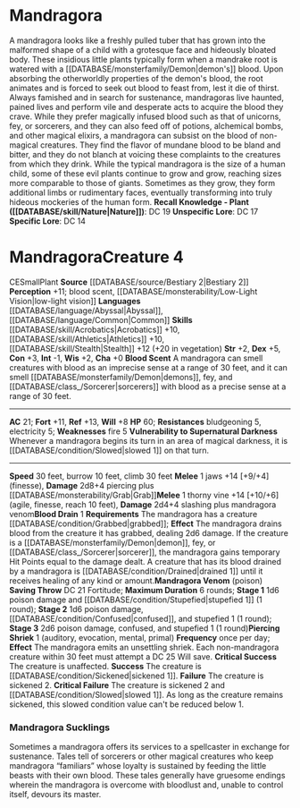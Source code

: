 ﻿---
ac: '21'
alignment: CE
all_resistance: null
burrow_speed: '10'
charisma: '+0'
climb_speed: '30'
constitution: '+3'
creature_ability:
- Blood Drain
- Blood Scent
- Mandragora Venom
- Piercing Shriek
- Vulnerability to Supernatural
- Darkness
creature_family: null
dexterity: '+5'
element: null
fly_speed: null
fortitude: '+11'
hardness: null
hp: '60'
id: '727'
immunity: null
intelligence: '-1'
land_speed: '30'
language:
- '[[DATABASE/language/Abyssal|Abyssal]]'
- '[[DATABASE/language/Common|Common]]'
level: '4'
max_speed: '30'
name: Mandragora
perception: '+11'
rarity: Common
reflex: '+13'
resistance:
- bludgeoning 5
- electricity 5
rus_type_level: null
school: null
sense:
- blood scent
- '[[DATABASE/monsterability/Low-Light Vision|low-light vision]]'
size: Small
skill:
- '[[DATABASE/skill/Acrobatics|Acrobatics]] +10'
- '[[DATABASE/skill/Athletics|Athletics]] +10'
- '[[DATABASE/skill/Stealth|Stealth]] +12'
source: '[[DATABASE/source/Bestiary 2|Bestiary 2]]'
speed:
- 30 feet
- burrow 10 feet
- climb 30 feet
spell: null
strength: '+2'
strength_req: '2'
strongest_save:
- Reflex
swim_speed: null
trait:
- '[[DATABASE/trait/Plant|Plant]]'
type: Creature
vision: Low-light vision
weakest_save:
- Will
weakness:
- fire 5
will: '+8'
wisdom: '+2'

---
# Mandragora

A mandragora looks like a freshly pulled tuber that has grown into the malformed shape of a child with a grotesque face and hideously bloated body. These insidious little plants typically form when a mandrake root is watered with a [[DATABASE/monsterfamily/Demon|demon's]] blood. Upon absorbing the otherworldly properties of the demon's blood, the root animates and is forced to seek out blood to feast from, lest it die of thirst.
 Always famished and in search for sustenance, mandragoras live haunted, pained lives and perform vile and desperate acts to acquire the blood they crave. While they prefer magically infused blood such as that of unicorns, fey, or sorcerers, and they can also feed off of potions, alchemical bombs, and other magical elixirs, a mandragora can subsist on the blood of non-magical creatures. They find the flavor of mundane blood to be bland and bitter, and they do not blanch at voicing these complaints to the creatures from which they drink.
 While the typical mandragora is the size of a human child, some of these evil plants continue to grow and grow, reaching sizes more comparable to those of giants. Sometimes as they grow, they form additional limbs or rudimentary faces, eventually transforming into truly hideous mockeries of the human form.
**Recall Knowledge - Plant ([[DATABASE/skill/Nature|Nature]])**: DC 19
**Unspecific Lore**: DC 17
**Specific Lore**: DC 14

# Mandragora<span class="item-type">Creature 4</span>

<span class="trait-alignment item-trait">CE</span><span class="trait-size item-trait">Small</span><span class="item-trait">Plant</span>
**Source** [[DATABASE/source/Bestiary 2|Bestiary 2]] 
**Perception** +11; blood scent, [[DATABASE/monsterability/Low-Light Vision|low-light vision]]
**Languages** [[DATABASE/language/Abyssal|Abyssal]], [[DATABASE/language/Common|Common]]
**Skills** [[DATABASE/skill/Acrobatics|Acrobatics]] +10, [[DATABASE/skill/Athletics|Athletics]] +10, [[DATABASE/skill/Stealth|Stealth]] +12 (+20 in vegetation)
**Str** +2, **Dex** +5, **Con** +3, **Int** -1, **Wis** +2, **Cha** +0
**Blood Scent** A mandragora can smell creatures with blood as an imprecise sense at a range of 30 feet, and it can smell [[DATABASE/monsterfamily/Demon|demons]], fey, and [[DATABASE/class_/Sorcerer|sorcerers]] with blood as a precise sense at a range of 30 feet.

---
**AC** 21; **Fort** +11, **Ref** +13, **Will** +8
**HP** 60; **Resistances** bludgeoning 5, electricity 5; **Weaknesses** fire 5
<span class="in-box-ability">**Vulnerability to Supernatural Darkness** Whenever a mandragora begins its turn in an area of magical darkness, it is [[DATABASE/condition/Slowed|slowed 1]] on that turn.</span>

---
**Speed** 30 feet, burrow 10 feet, climb 30 feet
<span class="in-box-ability">**Melee** <span class="action-icon">1</span> jaws +14 [+9/+4] (finesse), **Damage** 2d8+4 piercing plus [[DATABASE/monsterability/Grab|Grab]]</span><span class="in-box-ability">**Melee** <span class="action-icon">1</span> thorny vine +14 [+10/+6] (agile, finesse, reach 10 feet), **Damage** 2d4+4 slashing plus mandragora venom</span><span class="in-box-ability">**Blood Drain** <span class="action-icon">1</span> **Requirements** The mandragora has a creature [[DATABASE/condition/Grabbed|grabbed]]; **Effect** The mandragora drains blood from the creature it has grabbed, dealing 2d6 damage. If the creature is a [[DATABASE/monsterfamily/Demon|demon]], fey, or [[DATABASE/class_/Sorcerer|sorcerer]], the mandragora gains temporary Hit Points equal to the damage dealt. A creature that has its blood drained by a mandragora is [[DATABASE/condition/Drained|drained 1]] until it receives healing of any kind or amount.</span><span class="in-box-ability">**Mandragora Venom** (poison) **Saving Throw** DC 21 Fortitude; **Maximum Duration** 6 rounds; **Stage 1** 1d6 poison damage and [[DATABASE/condition/Stupefied|stupefied 1]] (1 round); **Stage 2** 1d6 poison damage, [[DATABASE/condition/Confused|confused]], and stupefied 1 (1 round); **Stage 3** 2d6 poison damage, confused, and stupefied 1 (1 round)</span><span class="in-box-ability">**Piercing Shriek** <span class="action-icon">1</span> (auditory, evocation, mental, primal) **Frequency** once per day; **Effect** The mandragora emits an unsettling shriek. Each non-mandragora creature within 30 feet must attempt a DC 25 Will save. 
**Critical Success** The creature is unaffected. 
**Success** The creature is [[DATABASE/condition/Sickened|sickened 1]]. 
**Failure** The creature is sickened 2. 
**Critical Failure** The creature is sickened 2 and [[DATABASE/condition/Slowed|slowed 1]]. As long as the creature remains sickened, this slowed condition value can't be reduced below 1.</span>

###  Mandragora Sucklings

Sometimes a mandragora offers its services to a spellcaster in exchange for sustenance. Tales tell of sorcerers or other magical creatures who keep mandragora “familiars” whose loyalty is sustained by feeding the little beasts with their own blood. These tales generally have gruesome endings wherein the mandragora is overcome with bloodlust and, unable to control itself, devours its master.